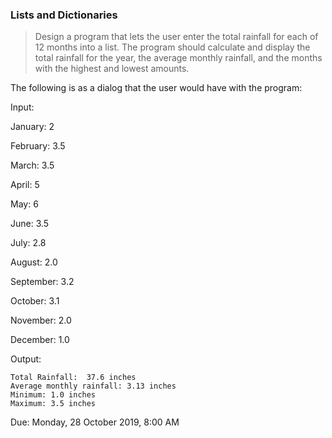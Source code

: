 ### Lists and Dictionaries
>Design a program that lets the user enter the total rainfall for each of 12 months into a list.  The program should calculate and display the total rainfall for the year, the average monthly rainfall, and the months with the highest and lowest amounts.

The following is as a dialog that the user would have with the program:

Input:

January: 2

February: 3.5

March: 3.5

April: 5

May: 6

June: 3.5

July: 2.8

August: 2.0

September: 3.2

October: 3.1

November: 2.0

December: 1.0


Output:
```
Total Rainfall:  37.6 inches
Average monthly rainfall: 3.13 inches
Minimum: 1.0 inches
Maximum: 3.5 inches
```


Due: Monday, 28 October 2019, 8:00 AM
